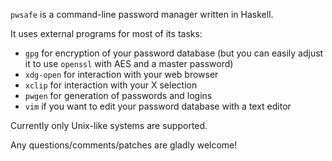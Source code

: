 `pwsafe` is a command-line password manager written in Haskell.

It uses external programs for most of its tasks:

 * `gpg` for encryption of your password database (but you can easily adjust it
   to use `openssl` with AES and a master password)
 * `xdg-open` for interaction with your web browser
 * `xclip` for interaction with your X selection
 * `pwgen` for generation of passwords and logins
 * `vim` if you want to edit your password database with a text editor

Currently only Unix-like systems are supported.

Any questions/comments/patches are gladly welcome!
